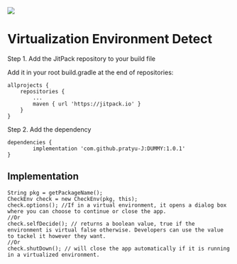 [![](https://jitpack.io/v/pratyu-J/DUMMY.svg)](https://jitpack.io/#pratyu-J/DUMMY)
# Virtualization Environment Detect

Step 1. Add the JitPack repository to your build file

Add it in your root build.gradle at the end of repositories:

	allprojects {
		repositories {
			...
			maven { url 'https://jitpack.io' }
		}
	}
  
  Step 2. Add the dependency
  
  	dependencies {
	        implementation 'com.github.pratyu-J:DUMMY:1.0.1'
	}

 ## Implementation
 
 	String pkg = getPackageName();
	CheckEnv check = new CheckEnv(pkg, this);
	check.options(); //If in a virtual environment, it opens a dialog box where you can choose to continue or close the app.
	//Or 
	check.selfDecide(); // returns a boolean value, true if the environment is virtual false otherwise. Developers can use the value to tackel it however they want.
	//Or
	check.shutDown(); // will close the app automatically if it is running in a virtualized environment.
